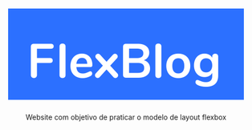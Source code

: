 <h1 align="center"> <img src="./imgs/logo.svg"> </h1>
<p align="center"> Website com objetivo de praticar o modelo de layout flexbox </p>
